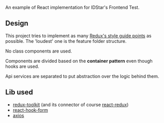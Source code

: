 An example of React implementation for IDStar's Frontend Test.

## Design
This project tries to implement as many [Redux's style guide points](https://redux.js.org/style-guide/style-guide#structure-files-as-feature-folders-with-single-file-logic) as possible. The 'loudest' one is the feature folder structure.

No class components are used.

Components are divided based on the **container pattern** even though hooks are used.

Api services are separated to put abstraction over the logic behind them.

## Lib used
- [redux-toolkit](https://redux-toolkit.js.org/) (and its connector of course [react-redux](https://react-redux.js.org/))
- [react-hook-form](https://react-hook-form.com/)
- [axios](https://axios-http.com/)